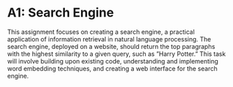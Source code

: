 # A1: Search Engine
 This assignment focuses on creating a search engine, a practical application of information retrieval in natural language processing. The search engine, deployed on a website, should return the top paragraphs with the highest similarity to a given query, such as ”Harry Potter.” This task will involve building upon existing code, understanding and implementing word embedding techniques, and creating a web interface for the search engine.

